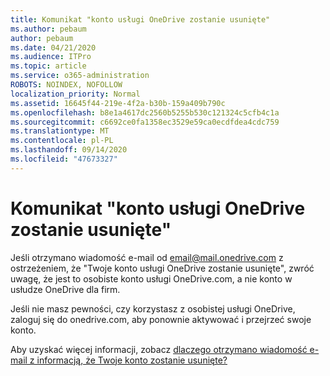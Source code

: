 ```yaml
---
title: Komunikat "konto usługi OneDrive zostanie usunięte"
ms.author: pebaum
author: pebaum
ms.date: 04/21/2020
ms.audience: ITPro
ms.topic: article
ms.service: o365-administration
ROBOTS: NOINDEX, NOFOLLOW
localization_priority: Normal
ms.assetid: 16645f44-219e-4f2a-b30b-159a409b790c
ms.openlocfilehash: b8e1a4617dc2560b5255b530c121324c5cfb4c1a
ms.sourcegitcommit: c6692ce0fa1358ec3529e59ca0ecdfdea4cdc759
ms.translationtype: MT
ms.contentlocale: pl-PL
ms.lasthandoff: 09/14/2020
ms.locfileid: "47673327"
---
```

# <a name="onedrive-account-will-be-deleted-message"></a>Komunikat "konto usługi OneDrive zostanie usunięte"

Jeśli otrzymano wiadomość e-mail od email@mail.onedrive.com z ostrzeżeniem, że "Twoje konto usługi OneDrive zostanie usunięte", zwróć uwagę, że jest to osobiste konto usługi OneDrive.com, a nie konto w usłudze OneDrive dla firm. 
  
Jeśli nie masz pewności, czy korzystasz z osobistej usługi OneDrive, zaloguj się do onedrive.com, aby ponownie aktywować i przejrzeć swoje konto.
  
Aby uzyskać więcej informacji, zobacz [dlaczego otrzymano wiadomość e-mail z informacją, że Twoje konto zostanie usunięte?](https://go.microsoft.com/fwlink/?linkid=2036151&amp;clcid=0x409)
  

